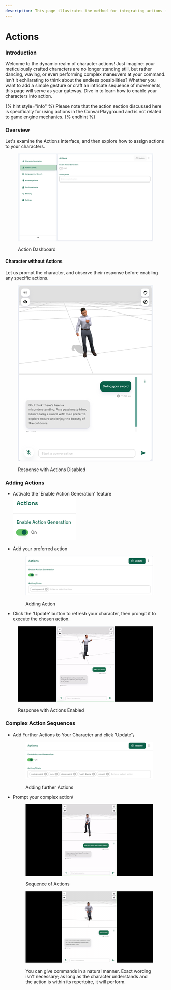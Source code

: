 ```yaml
---
description: This page illustrates the method for integrating actions into your characters.
---
```


# Actions

### Introduction

Welcome to the dynamic realm of character actions! Just imagine: your meticulously crafted characters are no longer standing still, but rather dancing, waving, or even performing complex maneuvers at your command. Isn't it exhilarating to think about the endless possibilities? Whether you want to add a simple gesture or craft an intricate sequence of movements, this page will serve as your gateway. Dive in to learn how to enable your characters into action.

{% hint style="info" %}
Please note that the action section discussed here is specifically for using actions in the Convai Playground and is not related to game engine mechanics.
{% endhint %}

### Overview

Let's examine the Actions interface, and then explore how to assign actions to your characters.

<figure><img src="../../.gitbook/assets/image (250).png" alt=""><figcaption><p>Action Dashboard</p></figcaption></figure>

#### Character without Actions

Let us prompt the character, and observe their response before enabling any specific actions.

<figure><img src="../../.gitbook/assets/Screenshot 2023-10-03 114405.png" alt=""><figcaption><p>Response with Actions Disabled</p></figcaption></figure>

### Adding Actions

* Activate the 'Enable Action Generation' feature\
  ![](<../../.gitbook/assets/image (254).png>)
*   Add your preferred action

    <figure><img src="../../.gitbook/assets/image (255).png" alt=""><figcaption><p>Adding Action</p></figcaption></figure>
* Click the 'Update' button to refresh your character, then prompt it to execute the chosen action.

<figure><img src="../../.gitbook/assets/ezgif.com-video-to-gif (1).gif" alt=""><figcaption><p>Response with Actions Enabled</p></figcaption></figure>

### Complex Action Sequences

*   Add Further Actions to Your Character and click 'Update'\


    <figure><img src="../../.gitbook/assets/image (256).png" alt=""><figcaption><p>Adding further Actions</p></figcaption></figure>


*   Prompt your complex action\


    <figure><img src="../../.gitbook/assets/ezgif.com-video-to-gif (2).gif" alt=""><figcaption><p>Sequence of Actions</p></figcaption></figure>



    <figure><img src="../../.gitbook/assets/Hide (1).gif" alt=""><figcaption><p>You can give commands in a natural manner. Exact wording isn't necessary; as long as the character understands and the action is within its repertoire, it will perform.</p></figcaption></figure>
